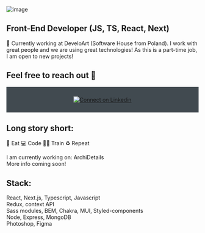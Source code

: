 ![image](https://user-images.githubusercontent.com/109315248/222006798-47d8302c-dfb0-42ce-bf38-2c6761ad019c.png)


## Front-End Developer (JS, TS, React, Next)

🔭 Currently working at DeveloArt (Software House from Poland). I work with great people and we are using great technologies! 
As this is a part-time job, I am open to new projects!

  ##  Feel free to reach out 💬

<div align="center" style="background:#414a50; padding: 25px 0;">
     <a href="https://www.linkedin.com/in/piotr-andrzejewski-6241751a3/">
        <img src="https://raw.githubusercontent.com/Iwi4a/iwi4a/master/assets/linkedin.svg" alt="Connect on Linkedin">
    </a>
</div>



  ## Long story short:

🥑 Eat 💻 Code 💪🏽 Train ♻️ Repeat

I am currently working on:
ArchiDetails <br>
More info coming soon!

  ## Stack: 
React, Next.js, Typescript, Javascript<br>
Redux, context API<br>
Sass modules, BEM, Chakra, MUI, Styled-components<br>
Node, Express, MongoDB<br>
Photoshop, Figma<br>


